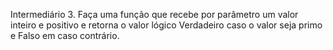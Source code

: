 Intermediário 3. Faça uma função que recebe por parâmetro um valor inteiro e positivo
e retorna o valor lógico Verdadeiro caso o valor seja primo e Falso em caso contrário.